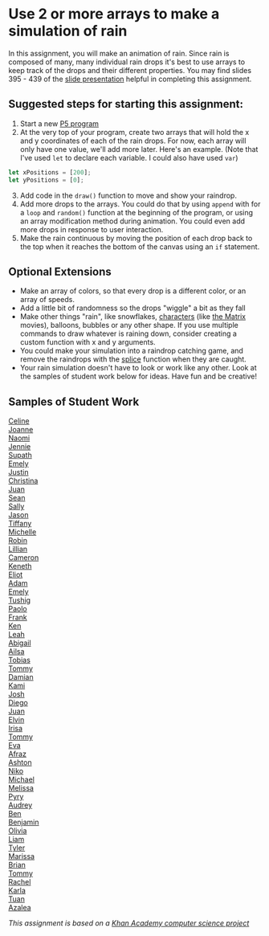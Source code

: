 Use 2 or more arrays to make a simulation of rain
==================== 
In this assignment, you will make an animation of rain. Since rain is composed of many, many individual rain drops it's best to use arrays to keep track of the drops and their different properties. You may find slides 395 - 439 of the [slide presentation](https://docs.google.com/presentation/d/1fm_Di0qR4HpRWTf8tJtcW3u5by3OrilfXIPZ517K1js/edit?usp=sharing) helpful in completing this assignment.

Suggested steps for starting this assignment:
-----------------------------------------------
1. Start a new [P5 program](https://editor.p5js.org/)
2. At the very top of your program, create two arrays that will hold the x and y coordinates of each of the rain drops. For now, each array will only have one value, we'll add more later. Here's an example. (Note that I've used `let` to declare each variable. I could also have used `var`)
```javascript
let xPositions = [200];
let yPositions = [0];
```
3. Add code in the `draw()` function to move and show your raindrop.
4. Add more drops to the arrays. You could do that by using `append` with for a `loop` and `random()` function at the beginning of the program, or using an array modification method during animation. You could even add more drops in response to user interaction.
5. Make the rain continuous by moving the position of each drop back to the top when it reaches the bottom of the canvas using an `if` statement.

Optional Extensions
---------------------
* Make an array of colors, so that every drop is a different color, or an array of speeds.
* Add a little bit of randomness so the drops "wiggle" a bit as they fall
* Make other things "rain", like snowflakes, [characters](https://unicode-table.com/) (like [the Matrix](https://www.youtube.com/watch?v=kqUR3KtWbTk) movies), balloons, bubbles or any other shape. If you use multiple commands to draw whatever is raining down, consider creating a custom function with x and y arguments. 
* You could make your simulation into a raindrop catching game, and remove the raindrops with the [splice](https://p5js.org/reference/#/p5/splice) function when they are caught.
* Your rain simulation doesn't have to look or work like any other. Look at the samples of student work below for ideas. Have fun and be creative!

Samples of Student Work
-----------------------
[Celine](https://editor.p5js.org/ceyuen/present/WuiiCV97b)   
[Joanne](https://editor.p5js.org/joguan/present/38dB5dKKS)   
[Naomi](https://editor.p5js.org/nakung/present/AlAFUQBlo)   
[Jennie](https://editor.p5js.org/jilin20/present/X8a1q4YRp)   
[Supath](https://editor.p5js.org/sugurung/present/BMoS2r4jh)   
[Emely](https://editor.p5js.org/emsarcenobravo/present/I1xsBDRmw)   
[Justin](https://editor.p5js.org/juwu14/present/tc5mrsX36)   
[Christina](https://editor.p5js.org/chchan10/present/YgRjjan8E)   
[Juan](https://editor.p5js.org/jucalvohuerta/present/4tpWriGlj)   
[Sean](https://editor.p5js.org/sewong3/present/1q7G9UBzc)   
[Sally](https://editor.p5js.org/sahong3/present/WUN2K9US8)   
[Jason](https://editor.p5js.org/jawong32/present/R499Ja2oK)   
[Tiffany](https://editor.p5js.org/titse/present/jwLonv5rU)   
[Michelle](https://editor.p5js.org/michelle0/present/4P4Qu-yT9)    
[Robin](https://editor.p5js.org/rowin/present/mB2bwQ5hf)   
[Lillian](https://editor.p5js.org/litang/present/W_GoRGooS)   
[Cameron](https://editor.p5js.org/canguyen1/present/yZlI52ZpR)   
[Keneth](https://editor.p5js.org/kelee20/present/_xw8d2B-p)   
[Eliot](https://editor.p5js.org/elchen/present/5NuEKVqZ3)   
[Adam](https://editor.p5js.org/adamgooch/present/3pGjjTdcf)   
[Emely](https://editor.p5js.org/emsarcenobravo/present/I1xsBDRmw)   
[Tushig](https://editor.p5js.org/Tushig.itgel/present/wDM-1HItD)   
[Paolo](https://editor.p5js.org/paolo415/present/80sh9S8zD)   
[Frank](https://editor.p5js.org/frshi/present/EULzXU7_h)   
[Ken](https://editor.p5js.org/Keshfer/present/ByaosJqGO)   
[Leah](https://editor.p5js.org/leahcochrum/present/Adg2P-k4b)   
[Abigail](https://editor.p5js.org/abupton/present/BdmAYYdZc)    
[Ailsa](https://editor.p5js.org/aiyale/present/Sm6zmfMKI)   
[Tobias](https://editor.p5js.org/tozuercher/present/E57V5LADh)   
[Tommy](https://editor.p5js.org/toyu3/present/tn4LS0hrOx)   
[Damian](https://editor.p5js.org/dabogdon/present/AGMjeSXNu)   
[Kami](https://editor.p5js.org/kawang7/present/X6ZUwXJXd)   
[Josh](https://editor.p5js.org/joshuapaza/present/mSRUlkVIg)   
[Diego](https://editor.p5js.org/disurasalvador/present/fStMOcnjjM)   
[Juan](https://editor.p5js.org/jucalvohuerta/present/4tpWriGlj)   
[Elvin](https://editor.p5js.org/elli1/present/kNo7XO6T2)   
[Irisa](https://editor.p5js.org/irchu1/present/FkLzNribp)   
[Tommy](https://editor.p5js.org/Touyen/present/0q-4MqhLx)   
[Eva](https://editor.p5js.org/evmartinez/present/R98PHCvfG)   
[Afraz](https://editor.p5js.org/afshaikh/present/LSfoofDky)   
[Ashton](https://editor.p5js.org/ashan-voltaic/present/S-6qNtZ8p)   
[Niko](https://editor.p5js.org/NikoTsu/present/Eqe0svqe4)    
[Michael](https://editor.p5js.org/mimui/present/Gw8MZ2FAx)   
[Melissa](https://editor.p5js.org/metam3/present/ctKyOoo5Z)   
[Pyry](https://editor.p5js.org/pymiettinen/present/B08VigQ3d)   
[Audrey](https://editor.p5js.org/AudreyLau8/present/xsHqkc8BOK)   
[Ben](https://editor.p5js.org/bewong4/present/YfUA_Ey9p)    
[Benjamin](https://editor.p5js.org/benhan/present/H8nMbM33B)   
[Olivia](https://editor.p5js.org/olgutierrez1/present/ozILTyd8n)   
[Liam](https://editor.p5js.org/lizito/present/zdbsTYGL8)   
[Tyler](https://editor.p5js.org/tylee2/present/wrO28FOcH)   
[Marissa](https://editor.p5js.org/maholmes/present/3m06nKRKf)   
[Brian](https://editor.p5js.org/brsen/present/YKPpaCvkL)   
[Tommy](https://editor.p5js.org/tohang/present/Mtb1SRVll)   
[Rachel](https://editor.p5js.org/raroyer/present/zc7CyH8Tt)   
[Karla](https://editor.p5js.org/kanguyen/present/A4ceHiL_N)   
[Tuan](https://editor.p5js.org/tuduong1/present/Tn03zZ_MJ)   
[Azalea](https://editor.p5js.org/Azalea/present/Z5sVVRCZi)   
   
      
*This assignment is based on a [Khan Academy computer science project](https://www.khanacademy.org/computing/computer-programming/programming/arrays/pp/project-make-it-rain)*         

